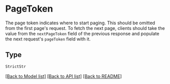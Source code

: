 # PageToken

The page token indicates where to start paging. This should be omitted from the first page's request.
To fetch the next page, clients should take the value from the `nextPageToken` field of the previous response
and populate the next request's `pageToken` field with it.


## Type
```python
StrictStr
```


[[Back to Model list]](../../../README.md#models-v1-link) [[Back to API list]](../../../README.md#apis-v1-link) [[Back to README]](../../../README.md)
